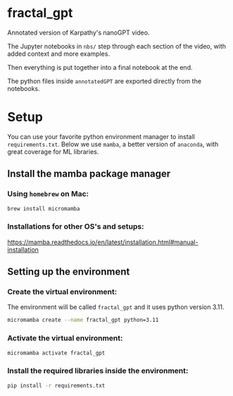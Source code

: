 # fractal_gpt   

Annotated version of Karpathy's nanoGPT video.    

The Jupyter notebooks in `nbs/` step through each section of the video, with added context and more examples.  

Then everything is put together into a final notebook at the end.  

The python files inside `annotatedGPT` are exported directly from the notebooks. 

# Setup  

You can use your favorite python environment manager to install `requirements.txt`. Below we use `mamba`, a better version of `anaconda`, with great coverage for ML libraries.   

## Install the mamba package manager  

### Using `homebrew` on Mac:    

```bash
brew install micromamba  
```

### Installations for other OS's and setups:  

https://mamba.readthedocs.io/en/latest/installation.html#manual-installation  

## Setting up the environment  

### Create the virtual environment:  

The environment will be called `fractal_gpt` and it uses python version 3.11.  
```bash
micromamba create --name fractal_gpt python=3.11 
```

### Activate the virtual environment:  

```bash
micromamba activate fractal_gpt 
```
 
### Install the required libraries inside the environment:  

```bash
pip install -r requirements.txt
```

